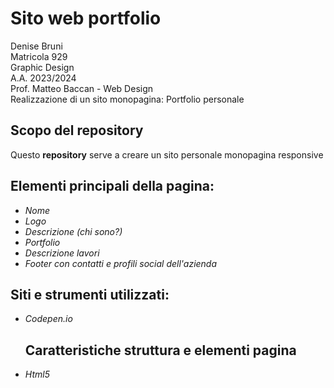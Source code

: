 # Sito web portfolio </br>
Denise Bruni <br>
Matricola 929<br>
Graphic Design<br>
A.A. 2023/2024<br>
Prof. Matteo Baccan - Web Design<br>
Realizzazione di un sito monopagina: Portfolio personale<br>
## Scopo del repository
Questo __repository__ serve a creare un sito personale monopagina responsive 
## Elementi principali della pagina:
* _Nome_ 
* _Logo_
* _Descrizione (chi sono?)_
* _Portfolio_
* _Descrizione lavori_
* _Footer con contatti e profili social dell'azienda_
## Siti e strumenti utilizzati:
* _Codepen.io_
  ## Caratteristiche struttura e elementi pagina
* _Html5_
